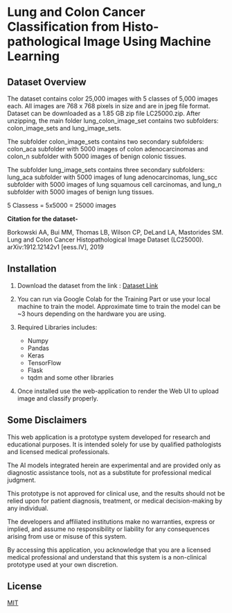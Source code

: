 # Lung and Colon Cancer Classification from Histo-pathological Image Using Machine Learning



## Dataset Overview
The dataset contains color 25,000 images with 5 classes of 5,000 images each. All images are 768 x 768 pixels in size and are in jpeg file format. Dataset can be downloaded as a 1.85 GB zip file LC25000.zip. After unzipping, the main folder lung_colon_image_set contains two subfolders: colon_image_sets and lung_image_sets.

The subfolder colon_image_sets contains two secondary subfolders: colon_aca subfolder with 5000 images of colon adenocarcinomas and colon_n subfolder with 5000 images of benign colonic tissues.

The subfolder lung_image_sets contains three secondary subfolders: lung_aca subfolder with 5000 images of lung adenocarcinomas, lung_scc subfolder with 5000 images of lung squamous cell carcinomas, and lung_n subfolder with 5000 images of benign lung tissues.

5 Classess = 5x5000 = 25000 images

**Citation for the dataset-**

Borkowski AA, Bui MM, Thomas LB, Wilson CP, DeLand LA, Mastorides SM. Lung and Colon Cancer Histopathological Image Dataset (LC25000). arXiv:1912.12142v1 [eess.IV], 2019



## Installation
1. Download the dataset from the link : [Dataset Link](https://github.com/tampapath/lung_colon_image_set)

2. You can run via Google Colab for the Training Part or use your local machine to train the model. Approximate time to train the model can be ~3 hours depending on the hardware you are using.

3. Required Libraries includes:
   - Numpy
   - Pandas
   - Keras
   - TensorFlow
   - Flask
   - tqdm and some other libraries

4. Once installed use the web-application to render the Web UI to upload image and classify properly.

## Some Disclaimers
This web application is a prototype system developed for research and educational purposes. It is intended solely for use by qualified pathologists and licensed medical professionals.

The AI models integrated herein are experimental and are provided only as diagnostic assistance tools, not as a substitute for professional medical judgment.

This prototype is not approved for clinical use, and the results should not be relied upon for patient diagnosis, treatment, or medical decision-making by any individual.

The developers and affiliated institutions make no warranties, express or implied, and assume no responsibility or liability for any consequences arising from use or misuse of this system.

By accessing this application, you acknowledge that you are a licensed medical professional and understand that this system is a non-clinical prototype used at your own discretion.
## License

[MIT](https://choosealicense.com/licenses/mit/)
